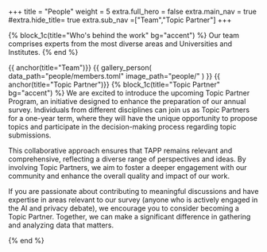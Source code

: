 +++
title = "People"
weight = 5
extra.full_hero = false
extra.main_nav = true
#extra.hide_title= true
extra.sub_nav =["Team","Topic Partner"]
+++

{% block_1c(title="Who's behind the work" bg="accent") %}
Our team comprises experts from the most diverse areas and Universities and Institutes.
{% end %}

{{ anchor(title="Team")}}
{{
  gallery_person(
    data_path="people/members.toml"
    image_path="people/"
  )
}}
{{ anchor(title="Topic Partner")}}
{% block_1c(title="Topic Partner" bg="accent") %}
We are excited to introduce the upcoming Topic Partner Program, an initiative designed to enhance the preparation of our annual survey. Individuals from different disciplines can join us as Topic Partners for a one-year term, where they will have the unique opportunity to propose topics and participate in the decision-making process regarding topic submissions.

This collaborative approach ensures that TAPP remains relevant and comprehensive, reflecting a diverse range of perspectives and ideas. By involving Topic Partners, we aim to foster a deeper engagement with our community and enhance the overall quality and impact of our work.

If you are passionate about contributing to meaningful discussions and have expertise in areas relevant to our survey (anyone who is actively engaged in the AI and privacy debate), we encourage you to consider becoming a Topic Partner. Together, we can make a significant difference in gathering and analyzing data that matters.

{% end %}

